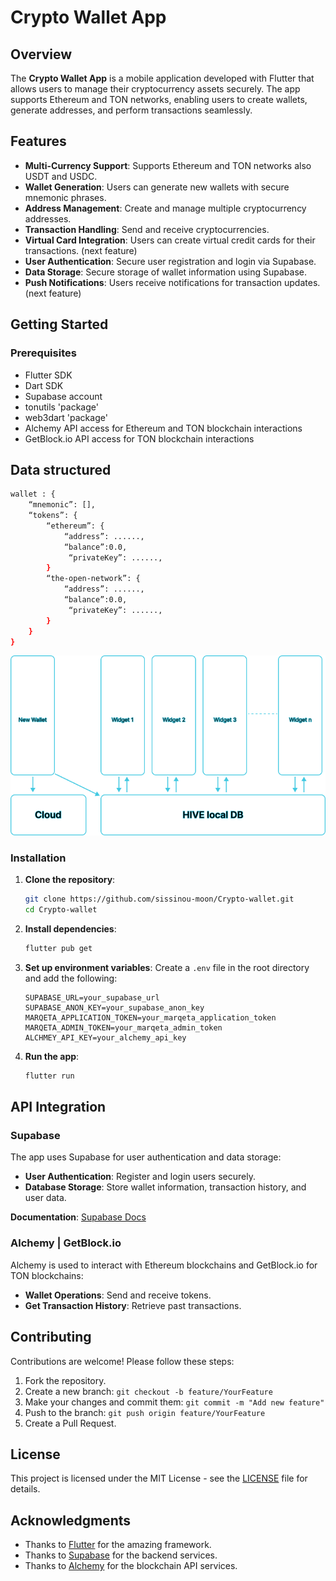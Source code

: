 # Crypto Wallet App

## Overview
The **Crypto Wallet App** is a mobile application developed with Flutter that allows users to manage their cryptocurrency assets securely. The app supports Ethereum and TON networks, enabling users to create wallets, generate addresses, and perform transactions seamlessly. 

## Features
- **Multi-Currency Support**: Supports Ethereum and TON networks also USDT and USDC.
- **Wallet Generation**: Users can generate new wallets with secure mnemonic phrases.
- **Address Management**: Create and manage multiple cryptocurrency addresses.
- **Transaction Handling**: Send and receive cryptocurrencies.
- **Virtual Card Integration**: Users can create virtual credit cards for their transactions. (next feature)
- **User Authentication**: Secure user registration and login via Supabase.
- **Data Storage**: Secure storage of wallet information using Supabase.
- **Push Notifications**: Users receive notifications for transaction updates. (next feature)

## Getting Started

### Prerequisites
- Flutter SDK
- Dart SDK
- Supabase account
- tonutils 'package'
- web3dart 'package'
- Alchemy API access for Ethereum and TON blockchain interactions
- GetBlock.io API access for TON blockchain interactions

## Data structured
```bash
wallet : {
    “mnemonic”: [],
    “tokens”: {
        “ethereum”: {
            “address”: ......,
            “balance”:0.0,
             “privateKey”: ......,
        }
        “the-open-network”: {
            “address”: ......,
            “balance”:0.0,
             “privateKey”: ......,
        }
    }
}
```
![Alt text](appStructure.png)


### Installation
1. **Clone the repository**:
    ```bash
    git clone https://github.com/sissinou-moon/Crypto-wallet.git
    cd Crypto-wallet
    ```

2. **Install dependencies**:
    ```bash
    flutter pub get
    ```

3. **Set up environment variables**: Create a `.env` file in the root directory and add the following:
    ```plaintext
    SUPABASE_URL=your_supabase_url
    SUPABASE_ANON_KEY=your_supabase_anon_key
    MARQETA_APPLICATION_TOKEN=your_marqeta_application_token
    MARQETA_ADMIN_TOKEN=your_marqeta_admin_token
    ALCHMEY_API_KEY=your_alchemy_api_key
    ```

4. **Run the app**:
    ```bash
    flutter run
    ```

## API Integration

### Supabase
The app uses Supabase for user authentication and data storage:
- **User Authentication**: Register and login users securely.
- **Database Storage**: Store wallet information, transaction history, and user data.

**Documentation**: [Supabase Docs](https://supabase.io/docs)

### Alchemy | GetBlock.io
Alchemy is used to interact with Ethereum blockchains and GetBlock.io for TON blockchains:
- **Wallet Operations**: Send and receive tokens.
- **Get Transaction History**: Retrieve past transactions.

## Contributing
Contributions are welcome! Please follow these steps:
1. Fork the repository.
2. Create a new branch: `git checkout -b feature/YourFeature`
3. Make your changes and commit them: `git commit -m "Add new feature"`
4. Push to the branch: `git push origin feature/YourFeature`
5. Create a Pull Request.

## License
This project is licensed under the MIT License - see the [LICENSE](LICENSE) file for details.

## Acknowledgments
- Thanks to [Flutter](https://flutter.dev) for the amazing framework.
- Thanks to [Supabase](https://supabase.io) for the backend services.
- Thanks to [Alchemy](https://getblock.io) for the blockchain API services.

